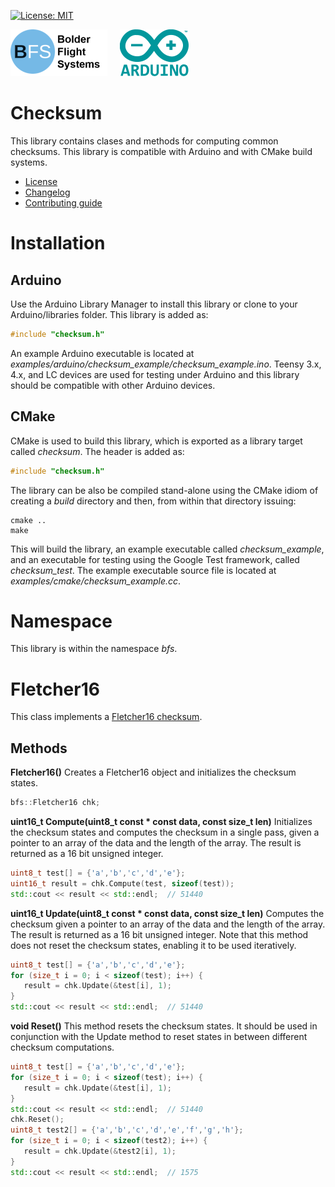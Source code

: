 [![License: MIT](https://img.shields.io/badge/License-MIT-yellow.svg)](https://opensource.org/licenses/MIT)

![Bolder Flight Systems Logo](img/logo-words_75.png) &nbsp; &nbsp; ![Arduino Logo](img/arduino_logo_75.png)

# Checksum
This library contains clases and methods for computing common checksums. This library is compatible with Arduino and with CMake build systems.
   * [License](LICENSE.md)
   * [Changelog](CHANGELOG.md)
   * [Contributing guide](CONTRIBUTING.md)

# Installation

## Arduino
Use the Arduino Library Manager to install this library or clone to your Arduino/libraries folder. This library is added as:

```C++
#include "checksum.h"
```

An example Arduino executable is located at *examples/arduino/checksum_example/checksum_example.ino*. Teensy 3.x, 4.x, and LC devices are used for testing under Arduino and this library should be compatible with other Arduino devices.

## CMake
CMake is used to build this library, which is exported as a library target called *checksum*. The header is added as:

```C++
#include "checksum.h"
```

The library can be also be compiled stand-alone using the CMake idiom of creating a *build* directory and then, from within that directory issuing:

```
cmake ..
make
```

This will build the library, an example executable called *checksum_example*, and an executable for testing using the Google Test framework, called *checksum_test*. The example executable source file is located at *examples/cmake/checksum_example.cc*.

# Namespace
This library is within the namespace *bfs*.

# Fletcher16
This class implements a [Fletcher16 checksum](https://en.wikipedia.org/wiki/Fletcher%27s_checksum). 

## Methods

**Fletcher16()** Creates a Fletcher16 object and initializes the checksum states.

```C++
bfs::Fletcher16 chk;
```

**uint16_t Compute(uint8_t const &ast; const data, const size_t len)** Initializes the checksum states and computes the checksum in a single pass, given a pointer to an array of the data and the length of the array. The result is returned as a 16 bit unsigned integer.

```C++
uint8_t test[] = {'a','b','c','d','e'};
uint16_t result = chk.Compute(test, sizeof(test));
std::cout << result << std::endl;  // 51440
```

**uint16_t Update(uint8_t const &ast; const data, const size_t len)** Computes the checksum given a pointer to an array of the data and the length of the array. The result is returned as a 16 bit unsigned integer. Note that this method does not reset the checksum states, enabling it to be used iteratively.

```C++
uint8_t test[] = {'a','b','c','d','e'};
for (size_t i = 0; i < sizeof(test); i++) {
   result = chk.Update(&test[i], 1);
}
std::cout << result << std::endl;  // 51440
```

**void Reset()** This method resets the checksum states. It should be used in conjunction with the Update method to reset states in between different checksum computations.

```C++
uint8_t test[] = {'a','b','c','d','e'};
for (size_t i = 0; i < sizeof(test); i++) {
   result = chk.Update(&test[i], 1);
}
std::cout << result << std::endl;  // 51440
chk.Reset();
uint8_t test2[] = {'a','b','c','d','e','f','g','h'};
for (size_t i = 0; i < sizeof(test2); i++) {
   result = chk.Update(&test2[i], 1);
}
std::cout << result << std::endl;  // 1575
```
